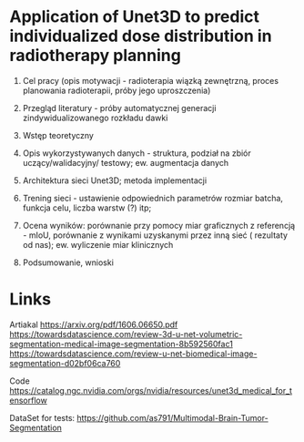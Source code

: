 # Application of Unet3D to predict individualized dose distribution in radiotherapy planning


1. Cel pracy (opis motywacji - radioterapia wiązką zewnętrzną, proces planowania radioterapii, próby jego uproszczenia)

2. Przegląd literatury - próby automatycznej generacji zindywidualizowanego rozkładu dawki

3. Wstęp teoretyczny

4. Opis wykorzystywanych danych - struktura, podział na zbiór uczący/walidacyjny/ testowy; ew. augmentacja danych

5. Architektura sieci Unet3D; metoda implementacji

6. Trening sieci - ustawienie odpowiednich parametrów rozmiar batcha, funkcja celu, liczba warstw (?) itp;

7. Ocena wyników: porównanie przy pomocy miar graficznych z referencją - mIoU, porównanie z wynikami uzyskanymi przez inną sieć ( rezultaty od nas); ew. wyliczenie miar klinicznych

8. Podsumowanie, wnioski


# Links
Artiakal
https://arxiv.org/pdf/1606.06650.pdf
https://towardsdatascience.com/review-3d-u-net-volumetric-segmentation-medical-image-segmentation-8b592560fac1
https://towardsdatascience.com/review-u-net-biomedical-image-segmentation-d02bf06ca760

Code 
https://catalog.ngc.nvidia.com/orgs/nvidia/resources/unet3d_medical_for_tensorflow

DataSet for tests: 
https://github.com/as791/Multimodal-Brain-Tumor-Segmentation
